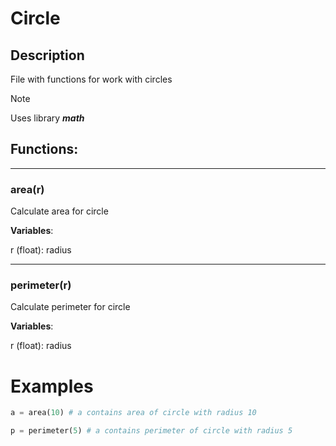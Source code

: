 # Circle
## Description
File with functions for work with circles

> [!NOTE]
> Uses library **_math_**

## Functions:

---
### area(r)
Calculate area for circle

**Variables**:

r (float): radius

---
### perimeter(r)
Calculate perimeter for circle

**Variables**:

r (float): radius

# Examples

```python
a = area(10) # a contains area of circle with radius 10

p = perimeter(5) # a contains perimeter of circle with radius 5
```


